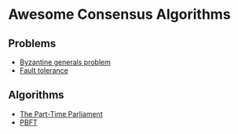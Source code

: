 # Awesome Consensus Algorithms

## Problems

- [Byzantine generals problem](https://en.wikipedia.org/wiki/Byzantine_fault)
- [Fault tolerance](https://en.wikipedia.org/wiki/Fault_tolerance)

## Algorithms

- [The Part-Time Parliament](https://lamport.azurewebsites.net/pubs/lamport-paxos.pdf)
- [PBFT](https://pmg.csail.mit.edu/papers/osdi99.pdf)